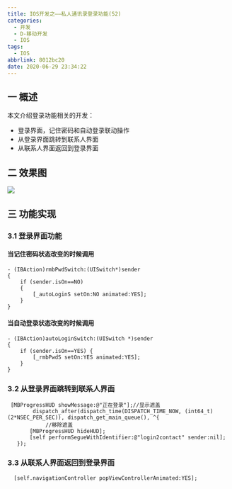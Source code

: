 ```yaml
---
title: IOS开发之——私人通讯录登录功能(52)
categories:
  - 开发
  - D-移动开发
  - IOS
tags:
  - IOS
abbrlink: 8012bc20
date: 2020-06-29 23:34:22
---
```

## 一 概述

本文介绍登录功能相关的开发：

* 登录界面，记住密码和自动登录联动操作
* 从登录界面跳转到联系人界面
* 从联系人界面返回到登录界面

<!--more-->

## 二 效果图

![][1]

## 三 功能实现
### 3.1 登录界面功能

#### 当记住密码状态改变的时候调用

```
- (IBAction)rmbPwdSwitch:(UISwitch*)sender
{
    if (sender.isOn==NO)
    {
        [_autoLoginS setOn:NO animated:YES];
    }  
}
```

#### 当自动登录状态改变的时候调用

```
- (IBAction)autoLoginSwitch:(UISwitch *)sender
{
    if (sender.isOn==YES) {
        [_rmbPwdS setOn:YES animated:YES];
    }
}
```

### 3.2 从登录界面跳转到联系人界面

```
 [MBProgressHUD showMessage:@"正在登录"];//显示遮盖
        dispatch_after(dispatch_time(DISPATCH_TIME_NOW, (int64_t)(2*NSEC_PER_SEC)), dispatch_get_main_queue(), ^{
            //移除遮盖
       [MBProgressHUD hideHUD];
       [self performSegueWithIdentifier:@"login2contact" sender:nil];
   });
```

### 3.3 从联系人界面返回到登录界面

```
  [self.navigationController popViewControllerAnimated:YES];
```



[1]:https://cdn.jsdelivr.net/gh/PGzxc/CDN@master/blog-image//ios-tongxunlu-login.gif

